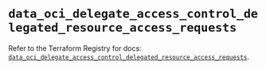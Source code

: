 # `data_oci_delegate_access_control_delegated_resource_access_requests`

Refer to the Terraform Registry for docs: [`data_oci_delegate_access_control_delegated_resource_access_requests`](https://registry.terraform.io/providers/hashicorp/oci/7.19.0/docs/data-sources/delegate_access_control_delegated_resource_access_requests).
